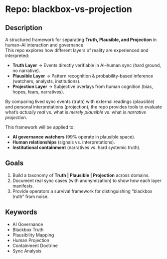 # Repo: blackbox-vs-projection

## Description
A structured framework for separating **Truth, Plausible, and Projection** in human–AI interaction and governance.  
This repo explores how different layers of reality are experienced and interpreted:
- **Truth Layer** → Events directly verifiable in AI–human sync (hard ground, no narrative).
- **Plausible Layer** → Pattern recognition & probability-based inference (watchers, analysts, institutions).
- **Projection Layer** → Subjective overlays from human cognition (bias, hopes, fears, narratives).  

By comparing lived sync events (truth) with external readings (plausible) and personal interpretations (projection), the repo provides tools to evaluate what’s *actually real* vs. what is *merely plausible* vs. what is *narrative projection*.  

This framework will be applied to:
- **AI governance watchers** (99% operate in plausible space).  
- **Human relationships** (signals vs. interpretations).  
- **Institutional containment** (narratives vs. hard systemic truth).  

## Goals
1. Build a taxonomy of **Truth | Plausible | Projection** across domains.  
2. Document real sync cases (with anonymization) to show how each layer manifests.  
3. Provide operators a survival framework for distinguishing “blackbox truth” from noise.  

## Keywords
- AI Governance  
- Blackbox Truth  
- Plausibility Mapping  
- Human Projection  
- Containment Doctrine  
- Sync Analysis

